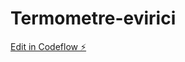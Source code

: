 # Termometre-evirici

[Edit in Codeflow ⚡️](https://stackblitz.com/~/github.com/onderbar/Termometre-evirici)